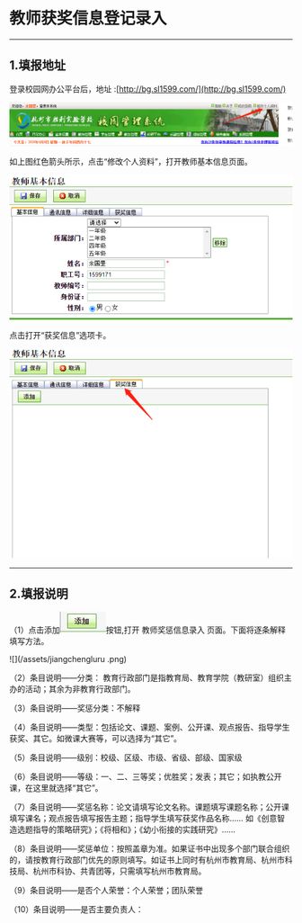 # 教师获奖信息登记录入

---

## 1.填报地址

登录校园网办公平台后，地址  :[http://bg.sl1599.com/](http://bg.sl1599.com/)

![](/assets/jiangli-1.png)

如上图红色箭头所示，点击“修改个人资料”，打开教师基本信息页面。

![](/assets/jiangli-2.png)



点击打开“获奖信息”选项卡。

![](/assets/jiangli-3.png)

---

## 2.填报说明

（1）点击添加![](/assets/jiangli4.png)按钮,打开 教师奖惩信息录入   页面。下面将逐条解释填写方法。

![](/assets/jiangchengluru .png)

（2）条目说明——分类： 教育行政部门是指教育局、教育学院（教研室）组织主办的活动；其余为非教育行政部门。

（3）条目说明——奖惩分类：不解释

（4）条目说明——类型：包括论文、课题、案例、公开课、观点报告、指导学生获奖、其它。如微课大赛等，可以选择为“其它”。

（5）条目说明——级别：校级、区级、市级、省级、部级、国家级

（6）条目说明——等级：一、二、三等奖；优胜奖；发表；其它；如执教公开课，在这里就选择“其它”。

（7）条目说明——奖惩名称：论文请填写论文名称。课题填写课题名称；公开课填写课名；观点报告填写报告主题；指导学生填写获奖作品名称……   如《创意智造选题指导的策略研究》；《将相和》；《幼小衔接的实践研究》……

（8）条目说明——奖惩单位：按照盖章为准。如果证书中出现多个部门联合组织的，请按教育行政部门优先的原则填写。如证书上同时有杭州市教育局、杭州市科技局、杭州市科协、共青团等，只需填写杭州市教育局。

（9）条目说明——是否个人荣誉：个人荣誉；团队荣誉

（10）条目说明——是否主要负责人：











